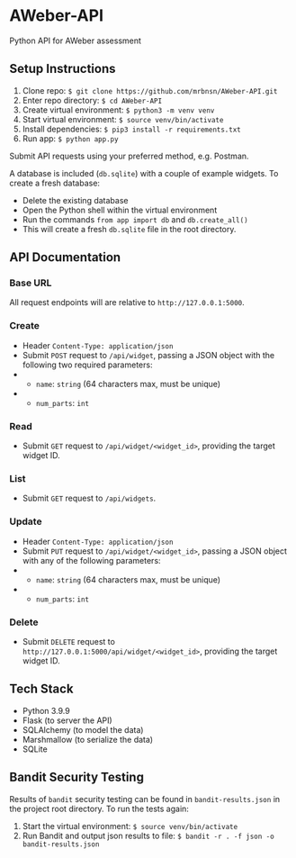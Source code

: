 # AWeber-API
Python API for AWeber assessment

## Setup Instructions

1. Clone repo: `$ git clone https://github.com/mrbnsn/AWeber-API.git`
2. Enter repo directory: `$ cd AWeber-API`
3. Create virtual environment: `$ python3 -m venv venv`
4. Start virtual environment: `$ source venv/bin/activate`
5. Install dependencies: `$ pip3 install -r requirements.txt`
6. Run app: `$ python app.py`

Submit API requests using your preferred method, e.g. Postman. 

A database is included (`db.sqlite`) with a couple of example widgets. To create a fresh database:

* Delete the existing database
* Open the Python shell within the virtual environment
* Run the commands `from app import db` and `db.create_all()`
* This will create a fresh `db.sqlite` file in the root directory.

## API Documentation

### Base URL
All request endpoints will are relative to `http://127.0.0.1:5000`.

### Create
- Header `Content-Type: application/json`
- Submit `POST` request to `/api/widget`, passing a JSON object with the following two required parameters:
- - `name`: `string` (64 characters max, must be unique)
- - `num_parts`: `int`

### Read
- Submit `GET` request to `/api/widget/<widget_id>`, providing the target widget ID.

### List
- Submit `GET` request to `/api/widgets`.

### Update
- Header `Content-Type: application/json`
- Submit `PUT` request to `/api/widget/<widget_id>`, passing a JSON object with any of the following parameters:
- - `name`: `string` (64 characters max, must be unique)
- - `num_parts`: `int`

### Delete
- Submit `DELETE` request to `http://127.0.0.1:5000/api/widget/<widget_id>`, providing the target widget ID.

## Tech Stack
- Python 3.9.9
- Flask (to server the API)
- SQLAlchemy (to model the data)
- Marshmallow (to serialize the data)
- SQLite

## Bandit Security Testing
Results of `bandit` security testing can be found in `bandit-results.json` in the project root directory.
To run the tests again:

1. Start the virtual environment: `$ source venv/bin/activate`
2. Run Bandit and output json results to file: `$ bandit -r . -f json -o bandit-results.json`